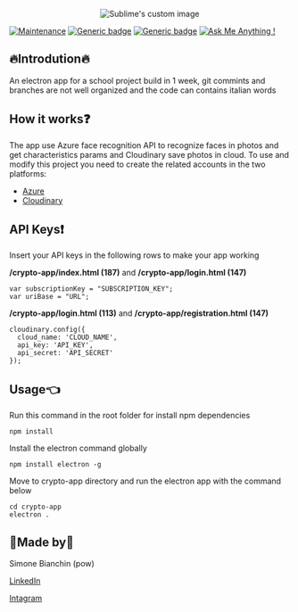 <p align="center">
  <img src="https://github.com/powext/FaceYou/blob/master/images/faceyou_header.jpg?raw=true" alt="Sublime's custom image"/>
</p>

[![Maintenance](https://img.shields.io/badge/Maintained%3F-no-red.svg)]()
[![Generic badge](https://img.shields.io/badge/made_with-electron-orange.svg)](https://electronjs.org/)
[![Generic badge](https://img.shields.io/badge/developed_by-pow-green.svg)](https://www.linkedin.com/in/simone-bianchin-68489a14a/)
[![Ask Me Anything !](https://img.shields.io/badge/Ask%20me-anything-1abc9c.svg)](https://GitHub.com/powext/)

🔥Introdution🔥
------

An electron app for a school project build in 1 week, git commints and branches are not well organized and the code can contains italian words

How it works❓
------
The app use Azure face recognition API to recognize faces in photos and get characteristics params and Cloudinary save photos in cloud.
To use and modify this project you need to create the related accounts in the two platforms:

* [Azure](https://azure.microsoft.com/en-us/services/cognitive-services/face/)
* [Cloudinary](https://cloudinary.com/)

API Keys❗️
------
Insert your API keys in the following rows to make your app working

**/crypto-app/index.html (187)** and **/crypto-app/login.html (147)**
```
var subscriptionKey = "SUBSCRIPTION_KEY";
var uriBase = "URL";
```
**/crypto-app/login.html (113)** and **/crypto-app/registration.html (147)**
```
cloudinary.config({
  cloud_name: 'CLOUD_NAME',
  api_key: 'API_KEY',
  api_secret: 'API_SECRET'
});
```

Usage👈
------
Run this command in the root folder for install npm dependencies

```
npm install
```

Install the electron command globally
```
npm install electron -g
```

Move to crypto-app directory and run the electron app with the command below
```
cd crypto-app
electron .
```

👥Made by👥
------
Simone Bianchin (pow)

[LinkedIn](https://www.linkedin.com/in/simone-bianchin-68489a14a/)

[Intagram](https://www.instagram.com/simo_bianchin/)
